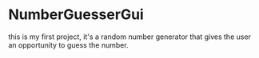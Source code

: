 # NumberGuesserGui
this is my first project, it's a random number generator that gives the user an opportunity to guess the number.

